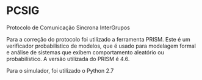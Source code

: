 # PCSIG
Protocolo de Comunicação Sìncrona InterGrupos

Para a correção do protocolo foi utilizado a ferramenta PRISM. Este é um verificador probabilístico de modelos, 
que é usado para modelagem formal e análise de sistemas que exibem comportamento aleatório ou probabilístico. 
A versão utilizada do PRISM é 4.6.


Para o simulador, foi utilizado o Python 2.7
